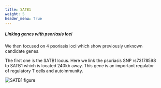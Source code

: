 ```yaml
---
title: SATB1
weight: 5
header_menu: True
---
```


##### Linking genes with psoriasis loci

We then focused on 4 psoriasis loci which show previously unknown candidate genes.

The first one is the SATB1 locus. Here we link the psoriasis SNP rs73178598 to SATB1 which is located 240kb away.
This gene is an important regulator of regulatory T cells and autoimmunity.

![SATB1 figure](images/SATB1.png)